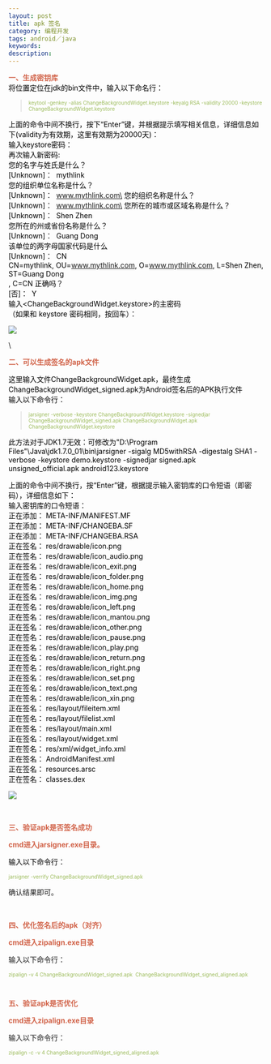 ```yaml
---
layout: post
title: apk 签名
category: 编程开发
tags: android／java
keywords: 
description: 
---
```


<span
style="PADDING-BOTTOM: 0px; LIST-STYLE-TYPE: none; MARGIN: 0px; PADDING-LEFT: 0px; PADDING-RIGHT: 0px; WORD-WRAP: break-word; COLOR: #000000; PADDING-TOP: 0px"><span
style="PADDING-BOTTOM: 0px; LIST-STYLE-TYPE: none; MARGIN: 0px; PADDING-LEFT: 0px; PADDING-RIGHT: 0px; WORD-WRAP: break-word; FONT-WEIGHT: 700; PADDING-TOP: 0px"><span
style="PADDING-BOTTOM: 0px; LIST-STYLE-TYPE: none; MARGIN: 0px; PADDING-LEFT: 0px; PADDING-RIGHT: 0px; WORD-WRAP: break-word; COLOR: #d16349; PADDING-TOP: 0px">一、生成密钥库\
</span></span>将位置定位在jdk的bin文件中，输入以下命名行：</span>

> <span
> style="PADDING-BOTTOM: 0px; LIST-STYLE-TYPE: none; MARGIN: 0px; PADDING-LEFT: 0px; PADDING-RIGHT: 0px; WORD-WRAP: break-word; FONT-SIZE: x-small; PADDING-TOP: 0px"><span
> style="PADDING-BOTTOM: 0px; LIST-STYLE-TYPE: none; MARGIN: 0px; PADDING-LEFT: 0px; PADDING-RIGHT: 0px; WORD-WRAP: break-word; COLOR: #9bbb59; PADDING-TOP: 0px">keytool -genkey -alias
> ChangeBackgroundWidget.keystore -keyalg RSA -validity 20000 -keystore
> ChangeBackgroundWidget.keystore</span></span>

<span
style="PADDING-BOTTOM: 0px; LIST-STYLE-TYPE: none; MARGIN: 0px; PADDING-LEFT: 0px; PADDING-RIGHT: 0px; WORD-WRAP: break-word; COLOR: #000000; PADDING-TOP: 0px">上面的命令中间不换行，按下“Enter”键，并根据提示填写相关信息，详细信息如下(validity为有效期，这里有效期为20000天)：\
输入keystore密码：\
再次输入新密码:\
您的名字与姓氏是什么？\
[Unknown]：  mythlink\
您的组织单位名称是什么？\
[Unknown]：  www.mythlink.com\
您的组织名称是什么？\
[Unknown]：  www.mythlink.com\
您所在的城市或区域名称是什么？\
[Unknown]：  Shen Zhen\
您所在的州或省份名称是什么？\
[Unknown]：  Guang Dong\
该单位的两字母国家代码是什么\
[Unknown]：  CN\
CN=mythlink, OU=www.mythlink.com, O=www.mythlink.com, L=Shen Zhen,
ST=Guang Dong\
, C=CN 正确吗？\
[否]：  Y\
输入\<ChangeBackgroundWidget.keystore\>的主密码\
（如果和 keystore 密码相同，按回车）：</span>

<span
style="PADDING-BOTTOM: 0px; LIST-STYLE-TYPE: none; MARGIN: 0px; PADDING-LEFT: 0px; PADDING-RIGHT: 0px; WORD-WRAP: break-word; COLOR: #000000; PADDING-TOP: 0px"><span
style="PADDING-BOTTOM: 0px; LIST-STYLE-TYPE: none; MARGIN: 0px; PADDING-LEFT: 0px; PADDING-RIGHT: 0px; WORD-WRAP: break-word; PADDING-TOP: 0px"><span
style="PADDING-BOTTOM: 0px; LIST-STYLE-TYPE: none; MARGIN: 0px; PADDING-LEFT: 0px; PADDING-RIGHT: 0px; WORD-WRAP: break-word; COLOR: #555555; PADDING-TOP: 0px">![](http://images.cnblogs.com/cnblogs_com/hibraincol/201107/201107272152481325.jpg)</span></span></span>

\

<span
style="PADDING-BOTTOM: 0px; LIST-STYLE-TYPE: none; MARGIN: 0px; PADDING-LEFT: 0px; PADDING-RIGHT: 0px; WORD-WRAP: break-word; COLOR: #000000; PADDING-TOP: 0px"><span
style="PADDING-BOTTOM: 0px; LIST-STYLE-TYPE: none; MARGIN: 0px; PADDING-LEFT: 0px; PADDING-RIGHT: 0px; WORD-WRAP: break-word; PADDING-TOP: 0px"><span
style="PADDING-BOTTOM: 0px; LIST-STYLE-TYPE: none; MARGIN: 0px; PADDING-LEFT: 0px; PADDING-RIGHT: 0px; WORD-WRAP: break-word; FONT-WEIGHT: 700; PADDING-TOP: 0px"><span
style="PADDING-BOTTOM: 0px; LIST-STYLE-TYPE: none; MARGIN: 0px; PADDING-LEFT: 0px; PADDING-RIGHT: 0px; WORD-WRAP: break-word; COLOR: #d16349; PADDING-TOP: 0px">二、可以生成签名的apk文件</span></span></span></span>

<span
style="PADDING-BOTTOM: 0px; LIST-STYLE-TYPE: none; MARGIN: 0px; PADDING-LEFT: 0px; PADDING-RIGHT: 0px; WORD-WRAP: break-word; COLOR: #000000; PADDING-TOP: 0px">这里输入文件ChangeBackgroundWidget.apk，最终生成ChangeBackgroundWidget\_signed.apk为Android签名后的APK执行文件\
输入以下命令行：</span>

> <span
> style="PADDING-BOTTOM: 0px; LIST-STYLE-TYPE: none; MARGIN: 0px; PADDING-LEFT: 0px; PADDING-RIGHT: 0px; WORD-WRAP: break-word; FONT-SIZE: x-small; PADDING-TOP: 0px"><span
> style="PADDING-BOTTOM: 0px; LIST-STYLE-TYPE: none; MARGIN: 0px; PADDING-LEFT: 0px; PADDING-RIGHT: 0px; WORD-WRAP: break-word; COLOR: #9bbb59; PADDING-TOP: 0px">jarsigner -verbose -keystore
> ChangeBackgroundWidget.keystore -signedjar
> ChangeBackgroundWidget\_signed.apk ChangeBackgroundWidget.apk
> ChangeBackgroundWidget.keystore</span></span>

<span
style="PADDING-BOTTOM: 0px; LIST-STYLE-TYPE: none; MARGIN: 0px; PADDING-LEFT: 0px; PADDING-RIGHT: 0px; WORD-WRAP: break-word; COLOR: #000000; PADDING-TOP: 0px">此方法对于JDK1.7无效：可修改为"D:\\Program
Files"\\Java\\jdk1.7.0\_01\\bin\\jarsigner -sigalg MD5withRSA -digestalg
SHA1 -verbose -keystore demo.keystore -signedjar signed.apk
unsigned\_official.apk android123.keystore</span>

<span
style="PADDING-BOTTOM: 0px; LIST-STYLE-TYPE: none; MARGIN: 0px; PADDING-LEFT: 0px; PADDING-RIGHT: 0px; WORD-WRAP: break-word; COLOR: #000000; PADDING-TOP: 0px">上面的命令中间不换行，按“Enter”键，根据提示输入密钥库的口令短语（即密码），详细信息如下：\
输入密钥库的口令短语：\
正在添加： META-INF/MANIFEST.MF\
正在添加： META-INF/CHANGEBA.SF\
正在添加： META-INF/CHANGEBA.RSA\
正在签名： res/drawable/icon.png\
正在签名： res/drawable/icon\_audio.png\
正在签名： res/drawable/icon\_exit.png\
正在签名： res/drawable/icon\_folder.png\
正在签名： res/drawable/icon\_home.png\
正在签名： res/drawable/icon\_img.png\
正在签名： res/drawable/icon\_left.png\
正在签名： res/drawable/icon\_mantou.png\
正在签名： res/drawable/icon\_other.png\
正在签名： res/drawable/icon\_pause.png\
正在签名： res/drawable/icon\_play.png\
正在签名： res/drawable/icon\_return.png\
正在签名： res/drawable/icon\_right.png\
正在签名： res/drawable/icon\_set.png\
正在签名： res/drawable/icon\_text.png\
正在签名： res/drawable/icon\_xin.png\
正在签名： res/layout/fileitem.xml\
正在签名： res/layout/filelist.xml\
正在签名： res/layout/main.xml\
正在签名： res/layout/widget.xml\
正在签名： res/xml/widget\_info.xml\
正在签名： AndroidManifest.xml\
正在签名： resources.arsc\
正在签名： classes.dex</span>

<span
style="PADDING-BOTTOM: 0px; LIST-STYLE-TYPE: none; MARGIN: 0px; PADDING-LEFT: 0px; PADDING-RIGHT: 0px; WORD-WRAP: break-word; COLOR: #000000; PADDING-TOP: 0px"><span
style="PADDING-BOTTOM: 0px; LIST-STYLE-TYPE: none; MARGIN: 0px; PADDING-LEFT: 0px; PADDING-RIGHT: 0px; WORD-WRAP: break-word; PADDING-TOP: 0px"><span
style="PADDING-BOTTOM: 0px; LIST-STYLE-TYPE: none; MARGIN: 0px; PADDING-LEFT: 0px; PADDING-RIGHT: 0px; WORD-WRAP: break-word; COLOR: #555555; PADDING-TOP: 0px">![](http://images.cnblogs.com/cnblogs_com/hibraincol/201107/201107272152519010.jpg)</span></span></span>

<span
style="PADDING-BOTTOM: 0px; LIST-STYLE-TYPE: none; MARGIN: 0px; PADDING-LEFT: 0px; PADDING-RIGHT: 0px; WORD-WRAP: break-word; COLOR: #000000; PADDING-TOP: 0px"><span
style="PADDING-BOTTOM: 0px; LIST-STYLE-TYPE: none; MARGIN: 0px; PADDING-LEFT: 0px; PADDING-RIGHT: 0px; WORD-WRAP: break-word; PADDING-TOP: 0px"><span
style="PADDING-BOTTOM: 0px; LIST-STYLE-TYPE: none; MARGIN: 0px; PADDING-LEFT: 0px; PADDING-RIGHT: 0px; WORD-WRAP: break-word; COLOR: #555555; PADDING-TOP: 0px">\
</span></span></span>

<span
style="PADDING-BOTTOM: 0px; LIST-STYLE-TYPE: none; MARGIN: 0px; PADDING-LEFT: 0px; PADDING-RIGHT: 0px; WORD-WRAP: break-word; FONT-WEIGHT: 700; PADDING-TOP: 0px"><span
style="PADDING-BOTTOM: 0px; LIST-STYLE-TYPE: none; MARGIN: 0px; PADDING-LEFT: 0px; PADDING-RIGHT: 0px; WORD-WRAP: break-word; COLOR: #d16349; PADDING-TOP: 0px">三、验证apk是否签名成功</span></span>

<span
style="PADDING-BOTTOM: 0px; LIST-STYLE-TYPE: none; MARGIN: 0px; PADDING-LEFT: 0px; PADDING-RIGHT: 0px; WORD-WRAP: break-word; PADDING-TOP: 0px"><span
style="PADDING-BOTTOM: 0px; LIST-STYLE-TYPE: none; MARGIN: 0px; PADDING-LEFT: 0px; PADDING-RIGHT: 0px; WORD-WRAP: break-word; COLOR: #d16349; PADDING-TOP: 0px"><span
style="PADDING-BOTTOM: 0px; LIST-STYLE-TYPE: none; MARGIN: 0px; PADDING-LEFT: 0px; PADDING-RIGHT: 0px; WORD-WRAP: break-word; FONT-WEIGHT: 700; PADDING-TOP: 0px">cmd进入jarsigner.exe目录。</span></span></span>

<span
style="PADDING-BOTTOM: 0px; LIST-STYLE-TYPE: none; MARGIN: 0px; PADDING-LEFT: 0px; PADDING-RIGHT: 0px; WORD-WRAP: break-word; COLOR: #000000; PADDING-TOP: 0px">输入以下命令行：</span>

<span
style="PADDING-BOTTOM: 0px; LIST-STYLE-TYPE: none; MARGIN: 0px; PADDING-LEFT: 0px; PADDING-RIGHT: 0px; WORD-WRAP: break-word; FONT-SIZE: x-small; PADDING-TOP: 0px"><span
style="PADDING-BOTTOM: 0px; LIST-STYLE-TYPE: none; MARGIN: 0px; PADDING-LEFT: 0px; PADDING-RIGHT: 0px; WORD-WRAP: break-word; COLOR: #9bbb59; PADDING-TOP: 0px">jarsigner -verrify </span></span><span
style="PADDING-BOTTOM: 0px; LIST-STYLE-TYPE: none; MARGIN: 0px; PADDING-LEFT: 0px; PADDING-RIGHT: 0px; WORD-WRAP: break-word; COLOR: #9bbb59; PADDING-TOP: 0px"><span
style="PADDING-BOTTOM: 0px; LIST-STYLE-TYPE: none; MARGIN: 0px; PADDING-LEFT: 0px; PADDING-RIGHT: 0px; WORD-WRAP: break-word; FONT-SIZE: x-small; PADDING-TOP: 0px">ChangeBackgroundWidget\_signed.apk</span></span>

确认结果即可。

<span
style="PADDING-BOTTOM: 0px; LIST-STYLE-TYPE: none; MARGIN: 0px; PADDING-LEFT: 0px; PADDING-RIGHT: 0px; WORD-WRAP: break-word; FONT-WEIGHT: 700; PADDING-TOP: 0px"><span
style="PADDING-BOTTOM: 0px; LIST-STYLE-TYPE: none; MARGIN: 0px; PADDING-LEFT: 0px; PADDING-RIGHT: 0px; WORD-WRAP: break-word; COLOR: #d16349; PADDING-TOP: 0px">\
</span></span>

<span
style="PADDING-BOTTOM: 0px; LIST-STYLE-TYPE: none; MARGIN: 0px; PADDING-LEFT: 0px; PADDING-RIGHT: 0px; WORD-WRAP: break-word; FONT-WEIGHT: 700; PADDING-TOP: 0px"><span
style="PADDING-BOTTOM: 0px; LIST-STYLE-TYPE: none; MARGIN: 0px; PADDING-LEFT: 0px; PADDING-RIGHT: 0px; WORD-WRAP: break-word; COLOR: #d16349; PADDING-TOP: 0px">四、优化签名后的apk（对齐）</span></span>

<span
style="PADDING-BOTTOM: 0px; LIST-STYLE-TYPE: none; MARGIN: 0px; PADDING-LEFT: 0px; PADDING-RIGHT: 0px; WORD-WRAP: break-word; COLOR: #d16349; PADDING-TOP: 0px"><span
style="PADDING-BOTTOM: 0px; LIST-STYLE-TYPE: none; MARGIN: 0px; PADDING-LEFT: 0px; PADDING-RIGHT: 0px; WORD-WRAP: break-word; FONT-WEIGHT: 700; PADDING-TOP: 0px">cmd进入zipalign.exe目录</span></span>

<span
style="PADDING-BOTTOM: 0px; LIST-STYLE-TYPE: none; MARGIN: 0px; PADDING-LEFT: 0px; PADDING-RIGHT: 0px; WORD-WRAP: break-word; PADDING-TOP: 0px">输入以下命令行：</span>

<span
style="PADDING-BOTTOM: 0px; LIST-STYLE-TYPE: none; MARGIN: 0px; PADDING-LEFT: 0px; PADDING-RIGHT: 0px; WORD-WRAP: break-word; FONT-SIZE: x-small; PADDING-TOP: 0px"><span
style="PADDING-BOTTOM: 0px; LIST-STYLE-TYPE: none; MARGIN: 0px; PADDING-LEFT: 0px; PADDING-RIGHT: 0px; WORD-WRAP: break-word; COLOR: #9bbb59; PADDING-TOP: 0px">zipalign -v
4 </span></span><span
style="PADDING-BOTTOM: 0px; LIST-STYLE-TYPE: none; MARGIN: 0px; PADDING-LEFT: 0px; PADDING-RIGHT: 0px; WORD-WRAP: break-word; COLOR: #9bbb59; PADDING-TOP: 0px"><span
style="PADDING-BOTTOM: 0px; LIST-STYLE-TYPE: none; MARGIN: 0px; PADDING-LEFT: 0px; PADDING-RIGHT: 0px; WORD-WRAP: break-word; FONT-SIZE: x-small; PADDING-TOP: 0px">ChangeBackgroundWidget\_signed.apk  ChangeBackgroundWidget\_signed\_aligned.apk</span></span>

<span
style="PADDING-BOTTOM: 0px; LIST-STYLE-TYPE: none; MARGIN: 0px; PADDING-LEFT: 0px; PADDING-RIGHT: 0px; WORD-WRAP: break-word; COLOR: #9bbb59; PADDING-TOP: 0px"><span
style="PADDING-BOTTOM: 0px; LIST-STYLE-TYPE: none; MARGIN: 0px; PADDING-LEFT: 0px; PADDING-RIGHT: 0px; WORD-WRAP: break-word; FONT-SIZE: x-small; PADDING-TOP: 0px">\
</span></span>

<span
style="PADDING-BOTTOM: 0px; LIST-STYLE-TYPE: none; MARGIN: 0px; PADDING-LEFT: 0px; PADDING-RIGHT: 0px; WORD-WRAP: break-word; FONT-WEIGHT: 700; PADDING-TOP: 0px"><span
style="PADDING-BOTTOM: 0px; LIST-STYLE-TYPE: none; MARGIN: 0px; PADDING-LEFT: 0px; PADDING-RIGHT: 0px; WORD-WRAP: break-word; COLOR: #d16349; PADDING-TOP: 0px">五、验证apk是否优化</span></span>

<span
style="PADDING-BOTTOM: 0px; LIST-STYLE-TYPE: none; MARGIN: 0px; PADDING-LEFT: 0px; PADDING-RIGHT: 0px; WORD-WRAP: break-word; COLOR: #d16349; PADDING-TOP: 0px"><span
style="PADDING-BOTTOM: 0px; LIST-STYLE-TYPE: none; MARGIN: 0px; PADDING-LEFT: 0px; PADDING-RIGHT: 0px; WORD-WRAP: break-word; FONT-WEIGHT: 700; PADDING-TOP: 0px">cmd进入zipalign.exe目录</span></span>

<span
style="PADDING-BOTTOM: 0px; LIST-STYLE-TYPE: none; MARGIN: 0px; PADDING-LEFT: 0px; PADDING-RIGHT: 0px; WORD-WRAP: break-word; PADDING-TOP: 0px">输入以下命令行：</span>

<span
style="PADDING-BOTTOM: 0px; LIST-STYLE-TYPE: none; MARGIN: 0px; PADDING-LEFT: 0px; PADDING-RIGHT: 0px; WORD-WRAP: break-word; FONT-SIZE: x-small; PADDING-TOP: 0px"><span
style="PADDING-BOTTOM: 0px; LIST-STYLE-TYPE: none; MARGIN: 0px; PADDING-LEFT: 0px; PADDING-RIGHT: 0px; WORD-WRAP: break-word; COLOR: #9bbb59; PADDING-TOP: 0px">zipalign -c -v
4 </span></span><span
style="PADDING-BOTTOM: 0px; LIST-STYLE-TYPE: none; MARGIN: 0px; PADDING-LEFT: 0px; PADDING-RIGHT: 0px; WORD-WRAP: break-word; COLOR: #9bbb59; PADDING-TOP: 0px"><span
style="PADDING-BOTTOM: 0px; LIST-STYLE-TYPE: none; MARGIN: 0px; PADDING-LEFT: 0px; PADDING-RIGHT: 0px; WORD-WRAP: break-word; FONT-SIZE: x-small; PADDING-TOP: 0px">ChangeBackgroundWidget\_signed\_aligned.apk</span></span>








